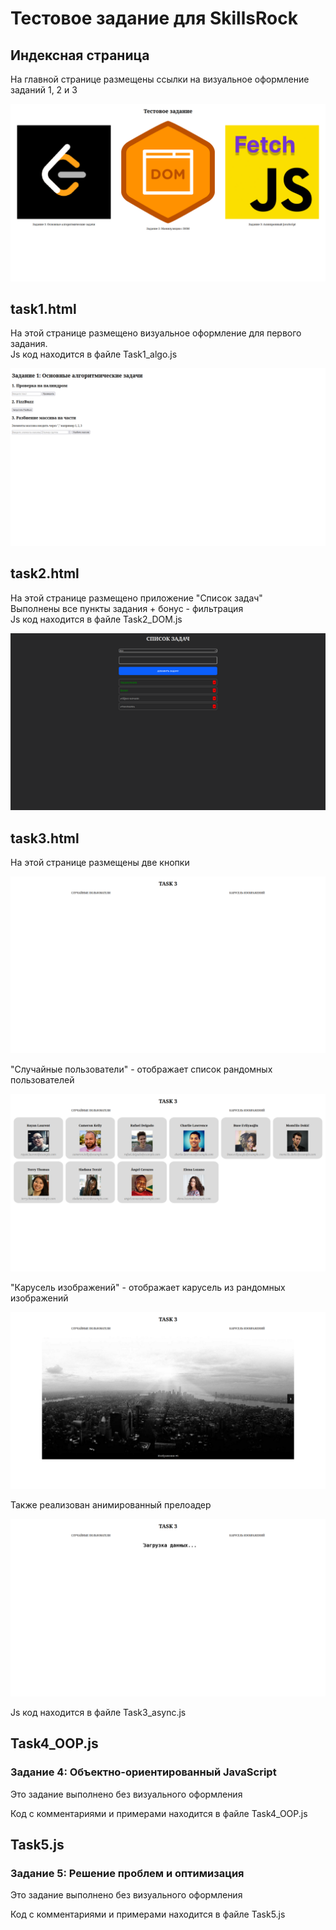 # Тестовое задание для SkillsRock

## Индексная страница

На главной странице размещены ссылки на визуальное оформление заданий 1, 2 и 3

![Главная страница](./img/index.png)

## task1.html

На этой странице размещено визуальное оформление для первого задания.  
Js код находится в файле Task1_algo.js

![Задание 1: Основные алгоритмические задачи](./img/task1.png)

## task2.html

На этой странице размещено приложение "Список задач"  
Выполнены все пункты задания + бонус - фильтрация  
Js код находится в файле Task2_DOM.js

![Задание 2: Манипуляции с DOM](./img/task2.png)


## task3.html

На этой странице размещены две кнопки  

![Задание 3: Асинхронный JavaScript](./img/task3_main.png)

"Случайные пользователи" - отображает список рандомных пользователей 

![1. Fetch API — Случайные пользователи](./img/task3_users.png)  


"Карусель изображений" - отображает карусель из рандомных изображений  

![2. Карусель изображений](./img/task3_carousel.png)  

Также реализован анимированный прелоадер  

![Идёт загрузка...](./img/task3_preloader.png)  

Js код находится в файле Task3_async.js  


## Task4_OOP.js

### Задание 4: Объектно-ориентированный JavaScript

Это задание выполнено без визуального оформления  

Код с комментариями и примерами находится в файле Task4_OOP.js


## Task5.js

### Задание 5: Решение проблем и оптимизация

Это задание выполнено без визуального оформления  

Код с комментариями и примерами находится в файле Task5.js
